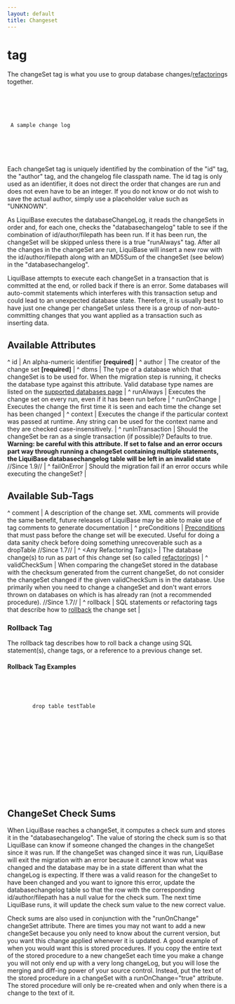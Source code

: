 ```yaml
---
layout: default
title: Changeset
---
```


# <changeSet> tag #

The changeSet tag is what you use to group database changes/[refactoring](refactoring_commands.html)s together.

<code xml>
<?xml version="1.0" encoding="UTF-8"?>

<databaseChangeLog
  xmlns="http://www.liquibase.org/xml/ns/dbchangelog/1.7"
  xmlns:xsi="http://www.w3.org/2001/XMLSchema-instance"
  xsi:schemaLocation="http://www.liquibase.org/xml/ns/dbchangelog/1.7
         http://www.liquibase.org/xml/ns/dbchangelog/dbchangelog-1.7.xsd">
    <changeSet id="1" author="bob">
        <comment>A sample change log</comment>
        <createTable/>
    </changeSet>
    <changeSet id="2" author="bob" runAlways="true">
        <alterTable/>
    </changeSet>
    <changeSet id="3" author="alice" failOnError="false" dbms="oracle">
        <alterTable/>
    </changeSet>
</databaseChangeLog>
</code>                    

Each changeSet tag is uniquely identified by the combination of the "id" tag, the "author" tag, and the changelog file classpath name. The id tag is only used as an identifier, it does not direct the order that changes are run and does not even have to be an integer. If you do not know or do not wish to save the actual author, simply use a placeholder value such as "UNKNOWN".

As LiquiBase executes the databaseChangeLog, it reads the changeSets in order and, for each one, checks the "databasechangelog" table to see if the combination of id/author/filepath has been run. If it has been run, the changeSet will be skipped unless there is a true "runAlways" tag. After all the changes in the changeSet are run, LiquiBase will insert a new row with the id/author/filepath along with an MD5Sum of the changeSet (see below) in the "databasechangelog".

LiquiBase attempts to execute each changeSet in a transaction that is committed at the end, or rolled back if there is an error. Some databases will auto-commit statements which interferes with this transaction setup and could lead to an unexpected database state. Therefore, it is usually best to have just one change per changeSet unless there is a group of non-auto-committing changes that you want applied as a transaction such as inserting data.




## Available Attributes ##

^ id  | An alpha-numeric identifier **[required]** |
^ author  | The creator of the change set **[required]**  |
^ dbms  | The type of a database which that changeSet is to be used for. When the migration step is running, it checks the database type against this attribute. Valid database type names are listed on the [supported databases page](../databases) |
^ runAlways  | Executes the change set on every run, even if it has been run before |
^ runOnChange  | Executes the change the first time it is seen and each time the change set has been changed |
^ context  | Executes the change if the particular context was passed at runtime. Any string can be used for the context name and they are checked case-insensitively. |
^ runInTransaction  | Should the changeSet be ran as a single transaction (if possible)?  Defaults to true.  **Warning: be careful with this attribute.  If set to false and an error occurs part way through running a changeSet containing multiple statements, the LiquiBase databasechangelog table will be left in an invalid state** //Since 1.9// |
^ failOnError | Should the migration fail if an error occurs while executing the changeSet? |



## Available Sub-Tags ##

^ comment  | A description of the change set.  XML comments will provide the same benefit, future releases of LiquiBase may be able to make use of <comment> tag comments to generate documentation |
^ preConditions | [Preconditions](Preconditions.html) that must pass before the change set will be executed.  Useful for doing a data sanity check before doing something unrecoverable such as a dropTable //Since 1.7// |
^ <Any Refactoring Tag(s)>  | The database change(s) to run as part of this change set (so called [refactoring](refactoring_commands.html)s) |
^ validCheckSum | When comparing the changeSet stored in the database with the checksum generated from the current changeSet, do not consider the changeSet changed if the given validCheckSum is in the database. Use primarily when you need to change a changeSet and don't want errors thrown on databases on which is has already ran (not a recommended procedure).  //Since 1.7// |
^ rollback | SQL statements or refactoring tags that describe how to [rollback](rollback.html) the change set |

### Rollback Tag ###

The rollback tag describes how to roll back a change using SQL statement(s), change tags, or a reference to a previous change set.

#### Rollback Tag Examples ####

<code xml>
<changeSet id="1" author="bob">
    <createTable tableName="testTable">
    <rollback>
        drop table testTable
    </rollback>
</changeSet>
</code>

<code xml>
<changeSet id="1" author="bob">
    <createTable tableName="testTable">
    <rollback>
        <dropTable tableName="testTable"/>
    </rollback>
</changeSet>
</code>

<code xml>
<changeSet id="2" author="bob">
    <dropTable tableName="testTable"/>
    <rollback changeSetId="1" changeSetAuthor="bob"/>
</changeSet>
</code>



## ChangeSet Check Sums ##

When LiquiBase reaches a changeSet, it computes a check sum and stores it in the "databasechangelog". The value of storing the check sum is so that LiquiBase can know if someone changed the changes in the changeSet since it was run. If the changeSet was changed since it was run, LiquiBase will exit the migration with an error because it cannot know what was changed and the database may be in a state different than what the changeLog is expecting. If there was a valid reason for the changeSet to have been changed and you want to ignore this error, update the databasechangelog table so that the row with the corresponding id/author/filepath has a null value for the check sum. The next time LiquiBase runs, it will update the check sum value to the new correct value.


Check sums are also used in conjunction with the "runOnChange" changeSet attribute. There are times you may not want to add a new changeSet because you only need to know about the current version, but you want this change applied whenever it is updated. A good example of when you would want this is stored procedures. If you copy the entire text of the stored procedure to a new changeSet each time you make a change you will not only end up with a very long changeLog, but you will lose the merging and diff-ing power of your source control. Instead, put the text of the stored procedure in a changeSet with a runOnChange="true" attribute. The stored procedure will only be re-created when and only when there is a change to the text of it.
